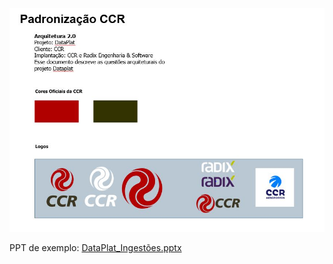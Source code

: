 

![Cores.JPG](/.attachments/Cores-82e44449-6d0c-44bd-bc1b-b01bbfad5c31.JPG)


PPT de exemplo:
[DataPlat_Ingestões.pptx](/.attachments/DataPlat_Ingestões-5881d8e7-e7a8-4eb0-8114-ffff17967980.pptx)